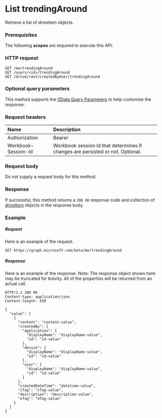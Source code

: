 # List trendingAround

Retrieve a list of driveitem objects.
### Prerequisites
The following **scopes** are required to execute this API: 
### HTTP request
<!-- { "blockType": "ignored" } -->
```http
GET /me/trendingAround
GET /users/<id>/trendingAround
GET /drive/root/createdByUser/trendingAround
```
### Optional query parameters
This method supports the [OData Query Parameters](http://graph.microsoft.io/docs/overview/query_parameters) to help customize the response.

### Request headers
| Name      |Description|
|:----------|:----------|
| Authorization  | Bearer <code>|
| Workbook-Session-Id  | Workbook session Id that determines if changes are persisted or not. Optional.|

### Request body
Do not supply a request body for this method.
### Response
If successful, this method returns a `200 OK` response code and collection of [driveItem](../resources/driveitem.md) objects in the response body.
### Example
##### Request
Here is an example of the request.
<!-- {
  "blockType": "request",
  "name": "get_trendingaround"
}-->
```http
GET https://graph.microsoft.com/beta/me/trendingAround
```
##### Response
Here is an example of the response. Note: The response object shown here may be truncated for brevity. All of the properties will be returned from an actual call.
<!-- {
  "blockType": "response",
  "truncated": true,
  "@odata.type": "microsoft.graph.driveitem",
  "isCollection": true
} -->
```http
HTTP/1.1 200 OK
Content-type: application/json
Content-length: 550

{
  "value": [
    {
      "content": "content-value",
      "createdBy": {
        "application": {
          "displayName": "displayName-value",
          "id": "id-value"
        },
        "device": {
          "displayName": "displayName-value",
          "id": "id-value"
        },
        "user": {
          "displayName": "displayName-value",
          "id": "id-value"
        }
      },
      "createdDateTime": "datetime-value",
      "cTag": "cTag-value",
      "description": "description-value",
      "eTag": "eTag-value"
    }
  ]
}
```

<!-- uuid: 8fcb5dbc-d5aa-4681-8e31-b001d5168d79
2015-10-25 14:57:30 UTC -->
<!-- {
  "type": "#page.annotation",
  "description": "List trendingAround",
  "keywords": "",
  "section": "documentation",
  "tocPath": ""
}-->